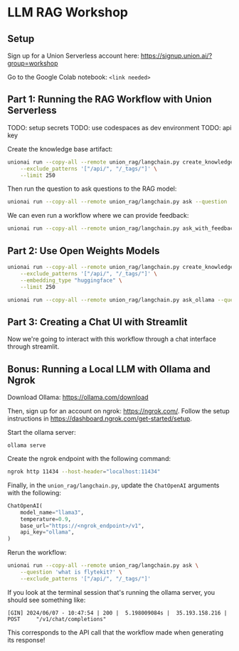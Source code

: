 # LLM RAG Workshop

## Setup

Sign up for a Union Serverless account here: https://signup.union.ai/?group=workshop

Go to the Google Colab notebook: `<link needed>`

## Part 1: Running the RAG Workflow with Union Serverless

TODO: setup secrets
TODO: use codespaces as dev environment
TODO: api key

Create the knowledge base artifact:

```bash
unionai run --copy-all --remote union_rag/langchain.py create_knowledge_base \
    --exclude_patterns '["/api/", "/_tags/"]' \
    --limit 250
```

Then run the question to ask questions to the RAG model:

```bash
unionai run --copy-all --remote union_rag/langchain.py ask --question 'what is flytekit?'
```

We can even run a workflow where we can provide feedback:

```bash
unionai run --copy-all --remote union_rag/langchain.py ask_with_feedback --question 'what is flytekit?'
```

## Part 2: Use Open Weights Models

```bash
unionai run --copy-all --remote union_rag/langchain.py create_knowledge_base \
    --exclude_patterns '["/api/", "/_tags/"]' \
    --embedding_type "huggingface" \
    --limit 250
```

```bash
unionai run --copy-all --remote union_rag/langchain.py ask_ollama --question 'what is flytekit?'
```


## Part 3: Creating a Chat UI with Streamlit

Now we're going to interact with this workflow through a chat interface through
streamlit.


## Bonus: Running a Local LLM with Ollama and Ngrok

Download Ollama: https://ollama.com/download

Then, sign up for an account on ngrok: https://ngrok.com/. Follow the setup
instructions in https://dashboard.ngrok.com/get-started/setup.

Start the ollama server:

```
ollama serve
```

Create the ngrok endpoint with the following command:

```bash
ngrok http 11434 --host-header="localhost:11434"
```

Finally, in the `union_rag/langchain.py`, update the `ChatOpenAI` arguments with
the following:

   ```python
   ChatOpenAI(
       model_name="llama3",
       temperature=0.9,
       base_url="https://<ngrok_endpoint>/v1",
       api_key="ollama",
   )
   ```

Rerun the workflow:

```bash
unionai run --copy-all --remote union_rag/langchain.py ask \
    --question 'what is flytekit?' \
    --exclude_patterns '["/api/", "/_tags/"]'
```

If you look at the terminal session that's running the ollama server, you should
see something like:

```
[GIN] 2024/06/07 - 10:47:54 | 200 |  5.198009084s |  35.193.158.216 | POST     "/v1/chat/completions"
```

This corresponds to the API call that the workflow made when generating its response!